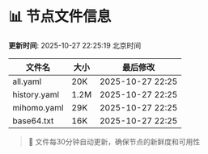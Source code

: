 # 📊 节点文件信息

**更新时间**: 2025-10-27 22:25:19 北京时间

| 文件名 | 大小 | 最后修改 |
|--------|------|----------|
| all.yaml | 20K | 2025-10-27 22:25 |
| history.yaml | 1.2M | 2025-10-27 22:25 |
| mihomo.yaml | 29K | 2025-10-27 22:25 |
| base64.txt | 16K | 2025-10-27 22:25 |

> 🔄 文件每30分钟自动更新，确保节点的新鲜度和可用性
